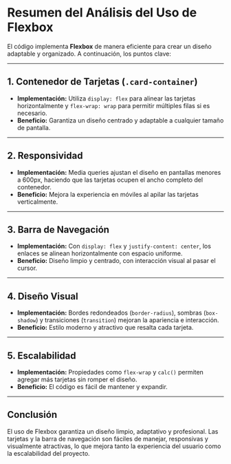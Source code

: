 # Resumen del Análisis del Uso de Flexbox

El código implementa **Flexbox** de manera eficiente para crear un diseño adaptable y organizado. A continuación, los puntos clave:

---

## **1. Contenedor de Tarjetas (`.card-container`)**
- **Implementación:** Utiliza `display: flex` para alinear las tarjetas horizontalmente y `flex-wrap: wrap` para permitir múltiples filas si es necesario.
- **Beneficio:** Garantiza un diseño centrado y adaptable a cualquier tamaño de pantalla.

---

## **2. Responsividad**
- **Implementación:** Media queries ajustan el diseño en pantallas menores a 600px, haciendo que las tarjetas ocupen el ancho completo del contenedor.
- **Beneficio:** Mejora la experiencia en móviles al apilar las tarjetas verticalmente.

---

## **3. Barra de Navegación**
- **Implementación:** Con `display: flex` y `justify-content: center`, los enlaces se alinean horizontalmente con espacio uniforme.
- **Beneficio:** Diseño limpio y centrado, con interacción visual al pasar el cursor.

---

## **4. Diseño Visual**
- **Implementación:** Bordes redondeados (`border-radius`), sombras (`box-shadow`) y transiciones (`transition`) mejoran la apariencia e interacción.
- **Beneficio:** Estilo moderno y atractivo que resalta cada tarjeta.

---

## **5. Escalabilidad**
- **Implementación:** Propiedades como `flex-wrap` y `calc()` permiten agregar más tarjetas sin romper el diseño.
- **Beneficio:** El código es fácil de mantener y expandir.

---

## **Conclusión**
El uso de Flexbox garantiza un diseño limpio, adaptativo y profesional. Las tarjetas y la barra de navegación son fáciles de manejar, responsivas y visualmente atractivas, lo que mejora tanto la experiencia del usuario como la escalabilidad del proyecto.
